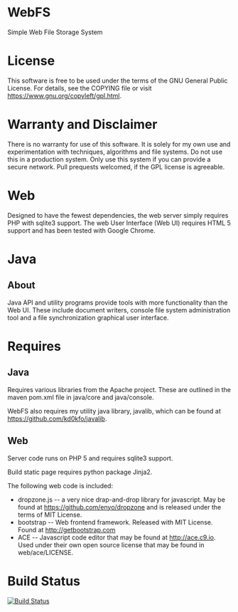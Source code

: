 WebFS
=====

Simple Web File Storage System

License
=======

This software is free to be used under the terms of the GNU General Public License. For details, see the COPYING file or visit https://www.gnu.org/copyleft/gpl.html.

Warranty and Disclaimer
=======================

There is no warranty for use of this software. It is solely for my own use and experimentation with techniques, algorithms and file systems. Do not use this in a production system. Only use this system if you can provide a secure network. Pull prequests welcomed, if the GPL license is agreeable.

Web
===

Designed to have the fewest dependencies, the web server simply requires PHP with sqlite3 support. The web User Interface (Web UI) requires HTML 5 support and has been tested with Google Chrome.

Java
====

About
-----

Java API and utility programs provide tools with more functionality than the Web UI. These include document writers, console file system administration tool and a file synchronization graphical user interface.

Requires
========

Java
----
Requires various libraries from the Apache project. These are outlined in the maven pom.xml file in java/core and java/console.

WebFS also requires my utility java library, javalib, which can be found at https://github.com/kd0kfo/javalib.

Web
---

Server code runs on PHP 5 and requires sqlite3 support.

Build static page requires python package Jinja2.

The following web code is included:

* dropzone.js -- a very nice drap-and-drop library for javascript. May be found at https://github.com/enyo/dropzone and is released under the terms of MIT License.
* bootstrap -- Web frontend framework. Released with MIT License. Found at http://getbootstrap.com
* ACE -- Javascript code editor that may be found at http://ace.c9.io. Used under their own open source license that may be found in web/ace/LICENSE.


Build Status
============

[![Build Status](https://travis-ci.org/kd0kfo/webfs.svg?branch=master)](https://travis-ci.org/kd0kfo/webfs)
